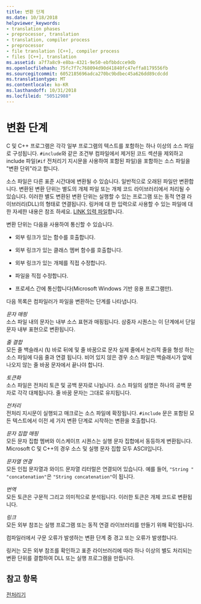 ```yaml
---
title: 변환 단계
ms.date: 10/18/2018
helpviewer_keywords:
- translation phases
- preprocessor, translation
- translation, compiler process
- preprocessor
- file translation [C++], compiler process
- files [C++], translation
ms.assetid: a7f7a8c9-e8ba-4321-9e50-ebfbbdcce9db
ms.openlocfilehash: 75fc7f7c768094d90d41840fc47effa8179556fb
ms.sourcegitcommit: 6052185696adca270bc9bdbec45a626dd89cdcdd
ms.translationtype: MT
ms.contentlocale: ko-KR
ms.lasthandoff: 10/31/2018
ms.locfileid: "50512988"
---
```

# <a name="phases-of-translation"></a>변환 단계

C 및 C++ 프로그램은 각각 일부 프로그램의 텍스트를 포함하는 하나 이상의 소스 파일로 구성됩니다. `#include`와 같은 조건부 컴파일에서 제거된 코드 섹션을 제외하고 include 파일(`#if` 전처리기 지시문을 사용하여 포함된 파일)을 포함하는 소스 파일을 "변환 단위"라고 합니다.

소스 파일은 다른 표준 시간대에 변환될 수 있습니다. 일반적으로 오래된 파일만 변환합니다. 변환된 변환 단위는 별도의 개체 파일 또는 개체 코드 라이브러리에서 처리될 수 있습니다. 이러한 별도 변환된 변환 단위는 실행할 수 있는 프로그램 또는 동적 연결 라이브러리(DLL)의 형태로 연결됩니다.  링커에 대 한 입력으로 사용할 수 있는 파일에 대 한 자세한 내용은 참조 하세요. [LINK 입력 파일](../build/reference/link-input-files.md)합니다.

변환 단위는 다음을 사용하여 통신할 수 있습니다.

- 외부 링크가 있는 함수를 호출합니다.

- 외부 링크가 있는 클래스 멤버 함수를 호출합니다.

- 외부 링크가 있는 개체를 직접 수정합니다.

- 파일을 직접 수정합니다.

- 프로세스 간에 통신합니다(Microsoft Windows 기반 응용 프로그램만).

다음 목록은 컴파일러가 파일을 변환하는 단계를 나타냅니다.

*문자 매핑*<br/>
소스 파일 내의 문자는 내부 소스 표현과 매핑됩니다. 삼중자 시퀀스는 이 단계에서 단일 문자 내부 표현으로 변환됩니다.

*줄 결합*<br/>
모든 줄 백슬래시 (**\\**) 바로 뒤에 및 줄 바꿈으로 문자 실제 줄에서 논리적 줄을 형성 하는 소스 파일에 다음 줄과 연결 됩니다. 비어 있지 않은 경우 소스 파일은 백슬래시가 앞에 나오지 않는 줄 바꿈 문자에서 끝나야 합니다.

*토큰화*<br/>
소스 파일은 전처리 토큰 및 공백 문자로 나뉩니다. 소스 파일의 설명은 하나의 공백 문자로 각각 대체됩니다. 줄 바꿈 문자는 그대로 유지됩니다.

*전처리*<br/>
전처리 지시문이 실행되고 매크로는 소스 파일에 확장됩니다. `#include` 문은 포함된 모든 텍스트에서 이전 세 가지 변환 단계로 시작하는 변환을 호출합니다.

*문자 집합 매핑*<br/>
모든 문자 집합 멤버와 이스케이프 시퀀스는 실행 문자 집합에서 동등하게 변환됩니다. Microsoft C 및 C++의 경우 소스 및 실행 문자 집합 모두 ASCII입니다.

*문자열 연결*<br/>
모든 인접 문자열과 와이드 문자열 리터럴은 연결되어 있습니다. 예를 들어, `"String " "concatenation"`은 `"String concatenation"`이 됩니다.

*번역*<br/>
모든 토큰은 구문적 그리고 의미적으로 분석됩니다. 이러한 토큰은 개체 코드로 변환됩니다.

*링크*<br/>
모든 외부 참조는 실행 프로그램 또는 동적 연결 라이브러리를 만들기 위해 확인됩니다.

컴파일러에서 구문 오류가 발생하는 변환 단계 중 경고 또는 오류가 발생합니다.

링커는 모든 외부 참조를 확인하고 표준 라이브러리에 따라 하나 이상의 별도 처리되는 변환 단위를 결합하여 DLL 또는 실행 프로그램을 만듭니다.

## <a name="see-also"></a>참고 항목

[전처리기](../preprocessor/preprocessor.md)